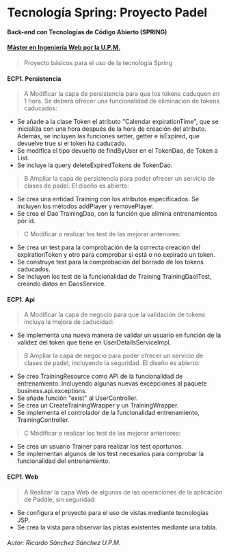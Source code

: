 # Tecnología Spring: Proyecto Padel
#### Back-end con Tecnologías de Código Abierto (SPRING)
#### [Máster en Ingeniería Web por la U.P.M.](http://miw.etsisi.upm.es)

> Proyecto básicos para el uso de la tecnología Spring


#### ECP1. Persistencia
> A Modificar la capa de persistencia para que los tokens caduquen en 1 hora. Se deberá ofrecer una funcionalidad de eliminación de tokens caducados:

* Se añade a la clase Token el atributo "Calendar expirationTime", que se inicializa con una hora después de la hora de creación del atributo. Además, se incluyen las funciones setter, getter e isExpired, que devuelve true si el token ha caducado.
* Se modifica el tipo devuelto de findByUser en el TokenDao, de Token a List<Token>.
* Se incluye la query deleteExpiredTokens de TokenDao.

> B Ampliar la capa de persistencia para poder ofrecer un servicio de clases de padel. El diseño es abierto:

* Se crea una entidad Training con los atributos especificados. Se incluyen los métodos addPlayer y removePlayer.
* Se crea el Dao TrainingDao, con la función que elimina entrenamientos por id.

> C Modificar o realizar los test de las mejorar anteriores:

* Se crea un test para la comprobación de la correcta creación del expirationToken y otro para comprobar si está o no expirado un token.
* Se construye test para la comprobación del borrado de los tokens caducados.
* Se incluyen los test de la funcionalidad de Training TrainingDaoITest, creando datos en DaosService.


#### ECP1. Api
> A Modificar la capa de negocio para que la validación de tokens incluya la mejora de caducidad:

* Se implementa una nueva manera de validar un usuario en función de la validez del token que tiene en UserDetailsServiceImpl.

> B Ampliar la capa de negocio para poder ofrecer un servicio de clases de padel, incluyendo la seguridad. El diseño es abierto:

* Se crea TrainingResource como API de la funcionalidad de entrenamiento. Incluyendo algunas nuevas excepciones al paquete business.api.exceptions.
* Se añade función "exist" al UserController.
* Se crea un CreateTrainingWrapper y un TrainingWrapper.
* Se implementa el controlador de la funcionalidad entrenamiento, TrainingController.

> C Modificar o realizar los test de las mejorar anteriores:
* Se crea un usuario Trainer para realizar los test oportunos.
* Se implementan algunos de los test necesarios para comprobar la funcionalidad del entrenamiento. 


#### ECP1. Web
> A Realizar la capa Web de algunas de las operaciones de la aplicación de Paddle, sin seguridad:
* Se configura el proyecto para el uso de vistas mediante tecnologías JSP.
* Se crea la vista para observar las pistas existentes mediante una tabla. 



###### Autor: Ricardo Sánchez Sánchez U.P.M.

